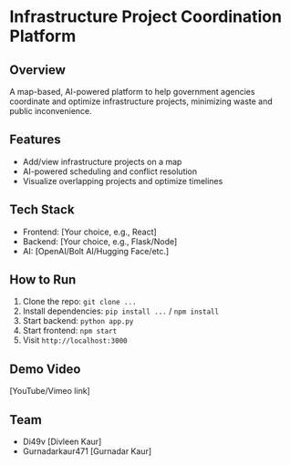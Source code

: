 # Infrastructure Project Coordination Platform

## Overview
A map-based, AI-powered platform to help government agencies coordinate and optimize infrastructure projects, minimizing waste and public inconvenience.

## Features
- Add/view infrastructure projects on a map
- AI-powered scheduling and conflict resolution
- Visualize overlapping projects and optimize timelines

## Tech Stack
- Frontend: [Your choice, e.g., React]
- Backend: [Your choice, e.g., Flask/Node]
- AI: [OpenAI/Bolt AI/Hugging Face/etc.]

## How to Run
1. Clone the repo: `git clone ...`
2. Install dependencies: `pip install ...` / `npm install`
3. Start backend: `python app.py`
4. Start frontend: `npm start`
5. Visit `http://localhost:3000`

## Demo Video
[YouTube/Vimeo link]

## Team
- Di49v [Divleen Kaur]
- Gurnadarkaur471 [Gurnadar Kaur]